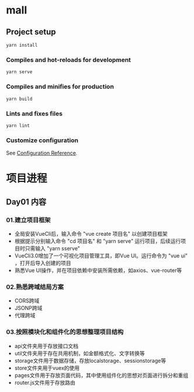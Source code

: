 # mall

## Project setup
```
yarn install
```

### Compiles and hot-reloads for development
```
yarn serve
```

### Compiles and minifies for production
```
yarn build
```

### Lints and fixes files
```
yarn lint
```

### Customize configuration
See [Configuration Reference](https://cli.vuejs.org/config/).

# 项目进程

## Day01 内容

### 01.建立项目框架

* 全局安装VueCli后，输入命令 "vue create 项目名" 以创建项目框架
* 根据提示分别输入命令 "cd 项目名" 和 "yarn serve" 运行项目，后续运行项目时只需输入 "yarn sserve"
* VueCli3.0增加了一个可视化项目管理工具，即Vue UI。运行命令为 "vue ui" ，打开后导入创建的项目
* 熟悉Vue UI操作，并在项目依赖中安装所需依赖，如axios、vue-router等

### 02.熟悉跨域结局方案

* CORS跨域
* JSONP跨域
* 代理跨域

### 03.按照模块化和组件化的思想整理项目结构

* api文件夹用于存放接口文档
* util文件夹用于存在共用机制，如金额格式化、文字转换等
* storage文件用于数据存储，存放localstorage、sessionstorage等
* store文件夹用于vuex的使用
* pages文件用于存放页面代码，其中使用组件化的思想对页面进行拆分和重组
* router.js文件用于存放路由